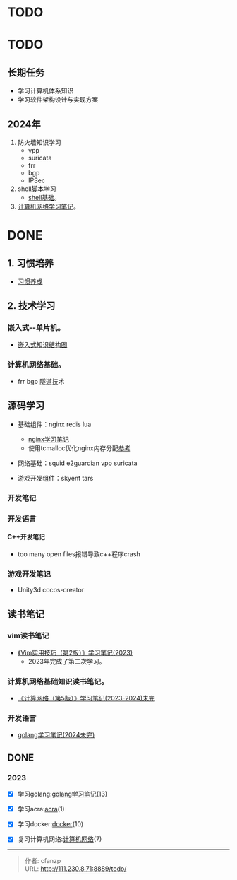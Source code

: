 # TODO


# TODO
## 长期任务
- 学习计算机体系知识
- 学习软件架构设计与实现方案

## 2024年
1. 防火墙知识学习
    - vpp
    - suricata
    - frr
    - bgp
    - IPSec
2. shell脚本学习
    - [shell基础](/shell/)。
3. [计算机网络学习笔记](/book/network-5)。

# DONE
## 1. 习惯培养
  - [习惯养成](/habbit)

## 2. 技术学习
### 嵌入式--单片机。
  - [嵌入式知识结构图](/main-embedded)

### 计算机网络基础。
- frr bgp 隧道技术

## 源码学习
- 基础组件：nginx redis lua
  - [nginx学习笔记](/categories/nginx)
  - 使用tcmalloc优化nginx内存分配[参考](https://blog.csdn.net/qq_34556414/article/details/106959700)

- 网络基础：squid e2guardian vpp suricata

- 游戏开发组件：skyent tars

### 开发笔记
### 开发语言
#### C++开发笔记
- too many open files报错导致c++程序crash

### 游戏开发笔记
- Unity3d cocos-creator

## 读书笔记
### vim读书笔记
- [《Vim实用技巧（第2版）》学习笔记(2023)](/book/vim/)
  - 2023年完成了第二次学习。

### 计算机网络基础知识读书笔记。
- [《计算网络（第5版）》学习笔记(2023-2024)未完](/book/network-5)

### 开发语言
- [golang学习笔记(2024未完)](/book/golang)

## DONE
### 2023
- [x] 学习golang:[golang学习笔记](/categories/golang)(13)
- [x] 学习acra:[acra](/acra)(1)
- [x] 学习docker:[docker](/categories/docker)(10)
- [x] 复习计算机网络:[计算机网络](/network)(7)




---

> 作者: cfanzp  
> URL: http://111.230.8.71:8889/todo/  

